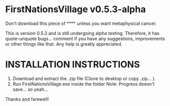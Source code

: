  # FirstNationsVillage v0.5.3-alpha

Don't download this piece of **** unless you want metaphysical cancer.

This is version 0.5.3 and is still undergoing alpha testing. Therefore, it has quote-unquote bugs... comment if you have any suggestions, improvements or other things like that. Any help is greatly appreciated. 

# INSTALLATION INSTRUCTIONS
1. Download and extract the .zip file (Clone to desktop or copy .zip... ).
2. Run FirstNationsVillage.exe inside the folder
Note: Progress doesn't save... so yeah... 

Thanks and farewell!
